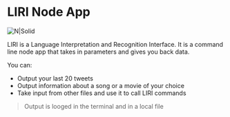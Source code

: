 # LIRI Node App

![N|Solid](https://pbs.twimg.com/profile_images/586068512357097472/zlDJpJhS.png)

LIRI is a Language Interpretation and Recognition Interface. It is a command line node app that takes in parameters and gives you back data.

You can:
  - Output your last 20 tweets
  - Output information about a song or a movie of your choice
  - Take input from other files and use it to call LIRI commands
 
> Output is looged in the terminal and in a local file
